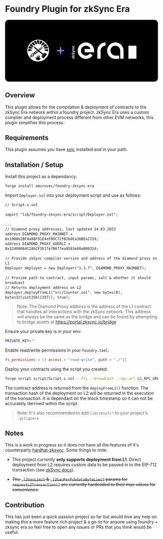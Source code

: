 # Foundry Plugin for zkSync Era

![Preview](preview.png)

## Overview

This plugin allows for the compilation & deployment of contracts to the zkSync Era network within a foundry project. zkSync Era uses a custom compiler and deployment process different from other EVM networks, this plugin simplifies this process.

## Requirements

This plugin assumes you have [solc](https://docs.soliditylang.org/en/latest/installing-solidity.html) installed and in your path.

## Installation / Setup

Install this project as a dependancy:

```sh
forge install omurovec/foundry-zksync-era
```

Import `Deployer.sol` into your deployment script and use as follows:

```solidity
// Script.s.sol

import "lib/foundry-zksync-era/script/Deployer.sol";

...
// Diamond proxy addresses, last updated 24.03.2023
address DIAMOND_PROXY_MAINNET = 0x1908e2BF4a88F91E4eF0DC72f02b8Ea36BEa2319;
address DIAMOND_PROXY_GOERLI = 0x32400084C286CF3E17e7B677ea9583e60a000324;

// Provide zkSync compiler version and address of the diamond proxy on L1
Deployer deployer = new Deployer("1.3.7", DIAMOND_PROXY_MAINNET);

// Provide path to contract, input params, salt & whether it should broadcast
// Returns deployment address on L2
deployer.deployFromL1("src/Counter.sol", new bytes(0), bytes32(uint256(1337)), true);
```

> Note: The Diamond Proxy address is the address of the L1 contract that handles all interactions with the zkSync network. This address will always be the same as the bridge and can be found by attempting to bridge assets at https://portal.zksync.io/bridge

Ensure your private key is in your env:

```sh
PRIVATE_KEY=""
```

Enable read/write permissions in your `foundry.toml`:

```toml
fs_permissions = [{ access = "read-write", path = "./"}]
```

Deploy your contracts using the script you created:

```sh
forge script script/Script.s.sol --ffi --broadcast --rpc-url L1_RPC_URL
```

The contract address is returned from the `deployFromL1()` function. The transaction hash of the deployment on L2 will be returned in the execution of the transaction. It is dependant on the block timestamp so it can not be accurately derrived within the script.

> Note: It's also recommended to add `lib/zksolc*` to your project's `.gitignore`

## Notes

This is a work in progress so it does not have all the features of it's counterparty [hardhat-zksync](https://github.com/matter-labs/hardhat-zksync). Some things to note:

- This project currently **only supports deployment from L1**. Direct deployment from L2 requires custom data to be passed in to the EIP-712 transaction (see [zkSync docs](https://era.zksync.io/docs/api/api.html#eip712)).

- ~~The `_l2GasLimit` & `_l2GasPerPubdataByteLimit` params for `requestL2Transaction()` are currently hardcoded to their max values for convenience.~~

## Contribution

This has just been a quick passion project so far but would love any help on making this a more feature rich project & a go-to for anyone using foundry + zksync era so feel free to open any issues or PRs that you think would be useful.

